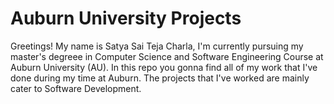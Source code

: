 # Auburn University Projects
Greetings!
My name is Satya Sai Teja Charla, I'm currently pursuing my master's degreee in Computer Science and Software Engineering Course at Auburn University (AU).
In this repo you gonna find all of my work that I've done during my time at Auburn. The projects that I've worked are mainly cater to Software Development. 
